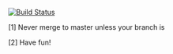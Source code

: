 [![Build Status](https://travis-ci.org/zackhillman/CapstoneApp.svg?branch=master)](https://travis-ci.org/zackhillman/CapstoneApp)
  		  
  [1] Never merge to master unless your branch is 
  
  [2] Have fun!
